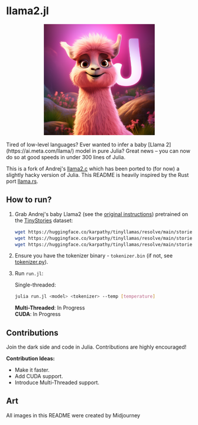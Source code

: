 # llama2.jl
<p align="center">
  <img src="assets/jl_cute_lama.png" width="300" height="300" alt="Cute Llama">
</p>
Tired of low-level languages? Ever wanted to infer a baby [Llama 2](https://ai.meta.com/llama/) model in pure Julia? Great news – you can now do so at good speeds in under 300 lines of Julia.

This is a fork of Andrej's [llama2.c](https://github.com/karpathy/llama2.c) which has been ported to (for now) a slightly hacky version of Julia. This README is heavily inspired by the Rust port [llama.rs](https://github.com/gaxler/llama2.rs).

## How to run?

1. Grab Andrej's baby Llama2 (see the [original instructions](https://github.com/karpathy/llama2.c#feel-the-magic)) pretrained on the [TinyStories](https://huggingface.co/datasets/roneneldan/TinyStories) dataset:

    ```bash
    wget https://huggingface.co/karpathy/tinyllamas/resolve/main/stories15M.bin
    wget https://huggingface.co/karpathy/tinyllamas/resolve/main/stories42M.bin
    wget https://huggingface.co/karpathy/tinyllamas/resolve/main/stories110M.bin
    ```
2. Ensure you have the tokenizer binary - `tokenizer.bin` (if not, see [tokenizer.py](tokenizer.py)).
3. Run `run.jl`:

    Single-threaded:

    ```bash
    julia run.jl <model> <tokenizer> --temp [temperature]
    ```

   **Multi-Threaded**: In Progress  
   **CUDA**: In Progress
   
## Contributions

Join the dark side and code in Julia. 
Contributions are highly encouraged!

**Contribution Ideas:**

- Make it faster.
- Add CUDA support.
- Introduce Multi-Threaded support.

## Art
All images in this README were created by Midjourney
